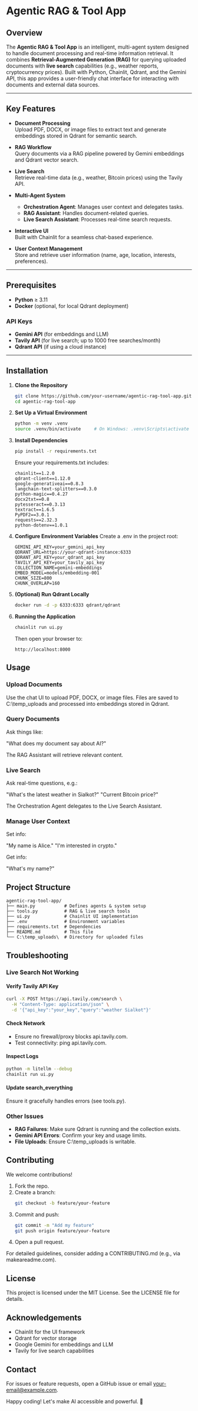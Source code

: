 # Agentic RAG & Tool App

## Overview
The **Agentic RAG & Tool App** is an intelligent, multi-agent system designed to handle document processing and real-time information retrieval. It combines **Retrieval-Augmented Generation (RAG)** for querying uploaded documents with **live search** capabilities (e.g., weather reports, cryptocurrency prices). Built with Python, Chainlit, Qdrant, and the Gemini API, this app provides a user-friendly chat interface for interacting with documents and external data sources.

---

## Key Features
- **Document Processing**  
  Upload PDF, DOCX, or image files to extract text and generate embeddings stored in Qdrant for semantic search.

- **RAG Workflow**  
  Query documents via a RAG pipeline powered by Gemini embeddings and Qdrant vector search.

- **Live Search**  
  Retrieve real-time data (e.g., weather, Bitcoin prices) using the Tavily API.

- **Multi-Agent System**  
  - **Orchestration Agent**: Manages user context and delegates tasks.  
  - **RAG Assistant**: Handles document-related queries.  
  - **Live Search Assistant**: Processes real-time search requests.

- **Interactive UI**  
  Built with Chainlit for a seamless chat-based experience.

- **User Context Management**  
  Store and retrieve user information (name, age, location, interests, preferences).

---

## Prerequisites
- **Python** ≥ 3.11  
- **Docker** (optional, for local Qdrant deployment)

### API Keys
- **Gemini API** (for embeddings and LLM)  
- **Tavily API** (for live search; up to 1000 free searches/month)  
- **Qdrant API** (if using a cloud instance)

---

## Installation

1. **Clone the Repository**  
   ```bash
   git clone https://github.com/your-username/agentic-rag-tool-app.git
   cd agentic-rag-tool-app
   ```

2. **Set Up a Virtual Environment**
   ```bash
   python -m venv .venv
   source .venv/bin/activate     # On Windows: .venv\Scripts\activate
   ```

3. **Install Dependencies**
   ```bash
   pip install -r requirements.txt
   ```

   Ensure your requirements.txt includes:
   ```
   chainlit==1.2.0
   qdrant-client==1.12.0
   google-generativeai==0.8.3
   langchain-text-splitters==0.3.0
   python-magic==0.4.27
   docx2txt==0.8
   pytesseract==0.3.13
   textract==1.6.5
   PyPDF2==3.0.1
   requests==2.32.3
   python-dotenv==1.0.1
   ```

4. **Configure Environment Variables**
   Create a .env in the project root:
   ```
   GEMINI_API_KEY=your_gemini_api_key
   QDRANT_URL=https://your-qdrant-instance:6333
   QDRANT_API_KEY=your_qdrant_api_key
   TAVILY_API_KEY=your_tavily_api_key
   COLLECTION_NAME=gemini-embeddings
   EMBED_MODEL=models/embedding-001
   CHUNK_SIZE=800
   CHUNK_OVERLAP=160
   ```

5. **(Optional) Run Qdrant Locally**
   ```bash
   docker run -d -p 6333:6333 qdrant/qdrant
   ```

6. **Running the Application**
   ```bash
   chainlit run ui.py
   ```
   
   Then open your browser to:
   ```
   http://localhost:8000
   ```

## Usage

### Upload Documents
Use the chat UI to upload PDF, DOCX, or image files.
Files are saved to C:\temp_uploads and processed into embeddings stored in Qdrant.

### Query Documents
Ask things like:

"What does my document say about AI?"

The RAG Assistant will retrieve relevant content.

### Live Search
Ask real-time questions, e.g.:

"What's the latest weather in Sialkot?"
"Current Bitcoin price?"

The Orchestration Agent delegates to the Live Search Assistant.

### Manage User Context
Set info:

"My name is Alice."
"I'm interested in crypto."

Get info:

"What's my name?"

## Project Structure
```
agentic-rag-tool-app/
├── main.py           # Defines agents & system setup
├── tools.py          # RAG & live search tools
├── ui.py             # Chainlit UI implementation
├── .env              # Environment variables
├── requirements.txt  # Dependencies
├── README.md         # This file
└── C:\temp_uploads\  # Directory for uploaded files
```

## Troubleshooting

### Live Search Not Working

#### Verify Tavily API Key
```bash
curl -X POST https://api.tavily.com/search \
  -H "Content-Type: application/json" \
  -d '{"api_key":"your_key","query":"weather Sialkot"}'
```

#### Check Network
- Ensure no firewall/proxy blocks api.tavily.com.
- Test connectivity: ping api.tavily.com.

#### Inspect Logs
```bash
python -m litellm --debug
chainlit run ui.py
```

#### Update search_everything
Ensure it gracefully handles errors (see tools.py).

### Other Issues
- **RAG Failures**: Make sure Qdrant is running and the collection exists.
- **Gemini API Errors**: Confirm your key and usage limits.
- **File Uploads**: Ensure C:\temp_uploads is writable.

## Contributing
We welcome contributions!

1. Fork the repo.
2. Create a branch:
   ```bash
   git checkout -b feature/your-feature
   ```
3. Commit and push:
   ```bash
   git commit -m "Add my feature"
   git push origin feature/your-feature
   ```
4. Open a pull request.

For detailed guidelines, consider adding a CONTRIBUTING.md (e.g., via makeareadme.com).

## License
This project is licensed under the MIT License. See the LICENSE file for details.

## Acknowledgements
- Chainlit for the UI framework
- Qdrant for vector storage
- Google Gemini for embeddings and LLM
- Tavily for live search capabilities

## Contact
For issues or feature requests, open a GitHub issue or email your-email@example.com.

Happy coding! Let's make AI accessible and powerful. 🚀
